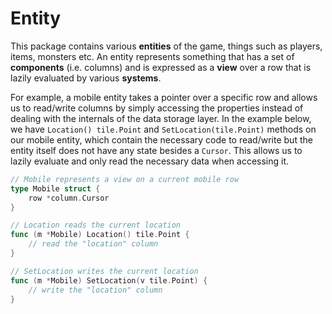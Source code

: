 # Entity

This package contains various **entities** of the game, things such as players, items, monsters etc. An entity represents something that has a set of **components** (i.e. columns) and is expressed as a **view** over a row that is lazily evaluated by various **systems**.

For example, a mobile entity takes a pointer over a specific row and allows us to read/write columns by simply accessing the properties instead of dealing with the internals of the data storage layer. In the example below, we have `Location() tile.Point` and `SetLocation(tile.Point)` methods on our mobile entity, which contain the necessary code to read/write but the entity itself does not have any state besides a `Cursor`. This allows us to lazily evaluate and only read the necessary data when accessing it.

```go
// Mobile represents a view on a current mobile row
type Mobile struct {
	row *column.Cursor
}

// Location reads the current location
func (m *Mobile) Location() tile.Point {
    // read the "location" column
}

// SetLocation writes the current location
func (m *Mobile) SetLocation(v tile.Point) {
	// write the "location" column
}
```
